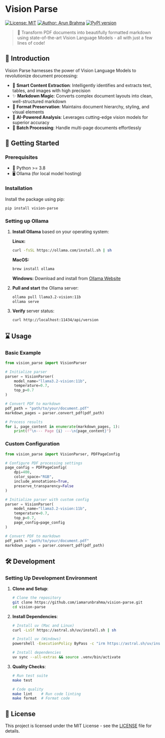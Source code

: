# Vision Parse

[![License: MIT](https://img.shields.io/badge/License-MIT-green.svg)](https://opensource.org/licenses/MIT)
[![Author: Arun Brahma](https://img.shields.io/badge/Author-Arun%20Brahma-purple)](https://github.com/iamarunbrahma)
[![PyPI version](https://img.shields.io/pypi/v/vision-parse.svg)](https://pypi.org/project/vision-parse/)

> 🚀 Transform PDF documents into beautifully formatted markdown using state-of-the-art Vision Language Models - all with just a few lines of code!

## 🎯 Introduction

Vision Parse harnesses the power of Vision Language Models to revolutionize document processing:

- 📝 **Smart Content Extraction**: Intelligently identifies and extracts text, tables, and images with high precision
- ✨ **Markdown Magic**: Converts complex document layouts into clean, well-structured markdown
- 🎨 **Format Preservation**: Maintains document hierarchy, styling, and visual elements
- 🤖 **AI-Powered Analysis**: Leverages cutting-edge vision models for superior accuracy
- 🔄 **Batch Processing**: Handle multi-page documents effortlessly


## 🚀 Getting Started

### Prerequisites

- 🐍 Python >= 3.8
- 🖥️ Ollama (for local model hosting)

### Installation

Install the package using pip:

```bash
pip install vision-parse
```

### Setting up Ollama

1. **Install Ollama** based on your operating system:

   **Linux:**
   ```bash
   curl -fsSL https://ollama.com/install.sh | sh
   ```

   **MacOS:**
   ```bash
   brew install ollama
   ```

   **Windows:**
   Download and install from [Ollama Website](https://ollama.com/download/OllamaSetup.exe)

2. **Pull and start** the Ollama server:
   ```bash
   ollama pull llama3.2-vision:11b
   ollama serve
   ```

3. **Verify** server status:
   ```bash
   curl http://localhost:11434/api/version
   ```


## ⌛️ Usage

### Basic Example

```python
from vision_parse import VisionParser

# Initialize parser
parser = VisionParser(
    model_name="llama3.2-vision:11b",
    temperature=0.7,
    top_p=0.7
)

# Convert PDF to markdown
pdf_path = "path/to/your/document.pdf"
markdown_pages = parser.convert_pdf(pdf_path)

# Process results
for i, page_content in enumerate(markdown_pages, 1):
    print(f"\n--- Page {i} ---\n{page_content}")
```

### Custom Configuration

```python
from vision_parse import VisionParser, PDFPageConfig

# Configure PDF processing settings
page_config = PDFPageConfig(
    dpi=400,
    color_space="RGB",
    include_annotations=True,
    preserve_transparency=False
)

# Initialize parser with custom config
parser = VisionParser(
    model_name="llama3.2-vision:11b",
    temperature=0.7,
    top_p=0.7,
    page_config=page_config
)

# Convert PDF to markdown
pdf_path = "path/to/your/document.pdf"
markdown_pages = parser.convert_pdf(pdf_path)
```


## 🛠️ Development

### Setting Up Development Environment

1. **Clone and Setup**:
   ```bash
   # Clone the repository
   git clone https://github.com/iamarunbrahma/vision-parse.git
   cd vision-parse
   ```

2. **Install Dependencies**:
   ```bash
   # Install uv (Mac and Linux)
   curl -LsSf https://astral.sh/uv/install.sh | sh

   # Install uv (Windows)
   powershell -ExecutionPolicy ByPass -c "irm https://astral.sh/uv/install.ps1 | iex"
   
   # Install dependencies
   uv sync --all-extras && source .venv/bin/activate
   ```

3. **Quality Checks**:
   ```bash
   # Run test suite
   make test
   
   # Code quality
   make lint    # Run code linting
   make format  # Format code
   ```


## 📄 License

This project is licensed under the MIT License - see the [LICENSE](LICENSE) file for details.
